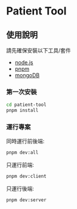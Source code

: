# Patient Tool

## 使用說明

請先確保安裝以下工具/套件

- [node.js](https://nodejs.org/en/download)
- [pnpm](https://pnpm.io/installation)
- [mongoDB](https://www.mongodb.com/docs/manual/tutorial/install-mongodb-on-os-x/)

### 第一次安裝

```bash
cd patient-tool
pnpm install
```

### 運行專案

同時運行前後端:

```bash
pnpm dev:all
```

只運行前端:

```bash
pnpm dev:client
```

只運行後端:

```bash
pnpm dev:server
```
